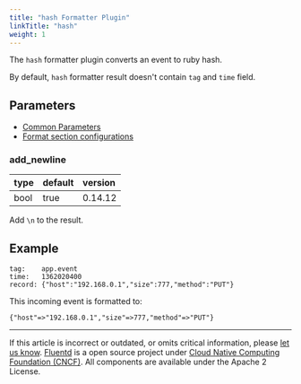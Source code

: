 ```yaml
---
title: "hash Formatter Plugin"
linkTitle: "hash"
weight: 1
---
```


The `hash` formatter plugin converts an event to ruby hash.

By default, `hash` formatter result doesn't contain `tag` and `time`
field.

## Parameters

- [Common Parameters](/configuration/plugin-common-parameters.md)
- [Format section configurations](/configuration/format-section.md)

### add_newline

| type | default | version |
| :--- | :------ | :------ |
| bool | true    | 0.14.12 |

Add `\n` to the result.

## Example

```
tag:    app.event
time:   1362020400
record: {"host":"192.168.0.1","size":777,"method":"PUT"}
```

This incoming event is formatted to:

```
{"host"=>"192.168.0.1","size"=>777,"method"=>"PUT"}
```

---

If this article is incorrect or outdated, or omits critical information, please [let us know](https://github.com/fluent/fluentd-docs-gitbook/issues?state=open).
[Fluentd](http://www.fluentd.org/) is a open source project under [Cloud Native Computing Foundation (CNCF)](https://cncf.io/). All components are available under the Apache 2 License.
